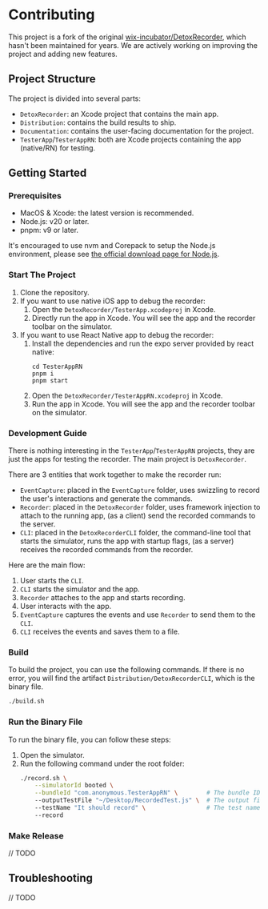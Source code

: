 # Contributing

This project is a fork of the original [wix-incubator/DetoxRecorder](https://github.com/wix-incubator/DetoxRecorder), which hasn't been maintained for years. We are actively working on improving the project and adding new features.

## Project Structure

The project is divided into several parts:

- `DetoxRecorder`: an Xcode project that contains the main app.
- `Distribution`: contains the build results to ship.
- `Documentation`: contains the user-facing documentation for the project.
- `TesterApp`/`TesterAppRN`: both are Xcode projects containing the app (native/RN) for testing.

## Getting Started

### Prerequisites

- MacOS & Xcode: the latest version is recommended.
- Node.js: v20 or later.
- pnpm: v9 or later.

It's encouraged to use nvm and Corepack to setup the Node.js environment, please see [the official download page for Node.js](https://nodejs.org/en/download).

### Start The Project

1. Clone the repository.
2. If you want to use native iOS app to debug the recorder:
   1. Open the `DetoxRecorder/TesterApp.xcodeproj` in Xcode.
   2. Directly run the app in Xcode. You will see the app and the recorder toolbar on the simulator.
3. If you want to use React Native app to debug the recorder:
   1. Install the dependencies and run the expo server provided by react native:
      ```shell
      cd TesterAppRN
      pnpm i
      pnpm start
      ```
   2. Open the `DetoxRecorder/TesterAppRN.xcodeproj` in Xcode.
   4. Run the app in Xcode. You will see the app and the recorder toolbar on the simulator.

### Development Guide

There is nothing interesting in the `TesterApp`/`TesterAppRN` projects, they are just the apps for testing the recorder. The main project is `DetoxRecorder`.

There are 3 entities that work together to make the recorder run:

- `EventCapture`: placed in the `EventCapture` folder, uses swizzling to record the user's interactions and generate the commands.
- `Recorder`: placed in the `DetoxRecorder` folder, uses framework injection to attach to the running app, (as a client) send the recorded commands to the server.
- `CLI`: placed in the `DetoxRecorderCLI` folder, the command-line tool that starts the simulator, runs the app with startup flags, (as a server) receives the recorded commands from the recorder.

Here are the main flow:

1. User starts the `CLI`.
2. `CLI` starts the simulator and the app.
3. `Recorder` attaches to the app and starts recording.
4. User interacts with the app.
5. `EventCapture` captures the events and use `Recorder` to send them to the `CLI`.
6. `CLI` receives the events and saves them to a file.

### Build

To build the project, you can use the following commands. If there is no error, you will find the artifact `Distribution/DetoxRecorderCLI`, which is the binary file.

```bash
./build.sh
```

### Run the Binary File

To run the binary file, you can follow these steps:

1. Open the simulator.
2. Run the following command under the root folder:
    ```bash
    ./record.sh \
        --simulatorId booted \
        --bundleId "com.anonymous.TesterAppRN" \        # The bundle ID of the app to record
        --outputTestFile "~/Desktop/RecordedTest.js" \  # The output file path
        --testName "It should record" \                 # The test name
        --record
    ```

### Make Release

// TODO

## Troubleshooting

// TODO
